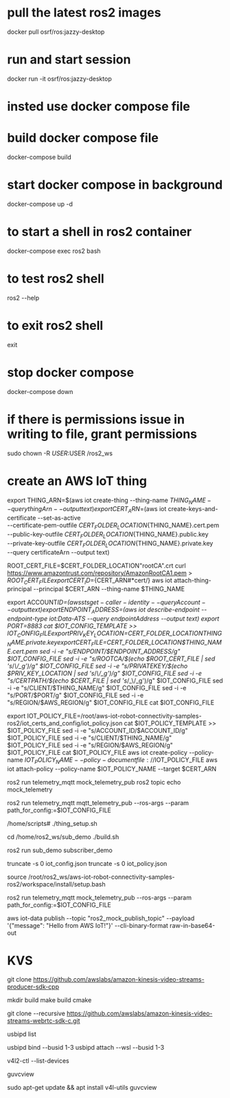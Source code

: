 # pull the latest ros2 images

docker pull osrf/ros:jazzy-desktop

# run and start session

docker run -it osrf/ros:jazzy-desktop

# insted use docker compose file

# build docker compose file

docker-compose build

# start docker compose in background

docker-compose up -d

# to start a shell in ros2 container

docker-compose exec ros2 bash

# to test ros2 shell

ros2 --help

# to exit ros2 shell

exit

# stop docker compose

docker-compose down

# if there is permissions issue in writing to file, grant permissions

sudo chown -R $USER:$USER /ros2_ws

# create an AWS IoT thing

export THING_ARN=$(aws iot create-thing --thing-name $THING_NAME --query thingArn --output text)
export CERT_ARN=$(aws iot create-keys-and-certificate --set-as-active \
--certificate-pem-outfile ${CERT_FOLDER_LOCATION}${THING_NAME}.cert.pem \
--public-key-outfile ${CERT_FOLDER_LOCATION}${THING_NAME}.public.key \
--private-key-outfile ${CERT_FOLDER_LOCATION}${THING_NAME}.private.key \
--query certificateArn --output text)

ROOT_CERT_FILE=$CERT_FOLDER_LOCATION"rootCA".crt
curl https://www.amazontrust.com/repository/AmazonRootCA1.pem > $ROOT_CERT_FILE
export CERT_ID=${CERT_ARN#\*cert/}
aws iot attach-thing-principal --principal $CERT_ARN --thing-name $THING_NAME

export ACCOUNT*ID=$(aws sts get-caller-identity --query Account --output text)
export ENDPOINT_ADDRESS=$(aws iot describe-endpoint --endpoint-type iot:Data-ATS --query endpointAddress --output text)
export PORT=8883
cat $IOT_CONFIG_TEMPLATE >> $IOT_CONFIG_FILE
export PRIV_KEY_LOCATION=$CERT_FOLDER_LOCATION$THING_NAME.private.key
export CERT_FILE=$CERT_FOLDER_LOCATION$THING_NAME.cert.pem
sed -i -e "s/ENDPOINT/$ENDPOINT_ADDRESS/g" $IOT_CONFIG_FILE
sed -i -e "s/ROOTCA/$(echo $ROOT_CERT_FILE | sed 's*/_\\/\_g')/g" $IOT_CONFIG_FILE
sed -i -e "s/PRIVATEKEY/$(echo $PRIV_KEY_LOCATION | sed 's_/_\\/\_g')/g" $IOT_CONFIG_FILE
sed -i -e "s/CERTPATH/$(echo $CERT_FILE | sed 's_/\_\\/\_g')/g" $IOT_CONFIG_FILE
sed -i -e "s/CLIENT/$THING_NAME/g" $IOT_CONFIG_FILE
sed -i -e "s/PORT/$PORT/g" $IOT_CONFIG_FILE
sed -i -e "s/REGION/$AWS_REGION/g" $IOT_CONFIG_FILE
cat $IOT_CONFIG_FILE

export IOT_POLICY_FILE=/root/aws-iot-robot-connectivity-samples-ros2/iot_certs_and_config/iot_policy.json
cat $IOT_POLICY_TEMPLATE >> $IOT_POLICY_FILE
sed -i -e "s/ACCOUNT_ID/$ACCOUNT_ID/g" $IOT_POLICY_FILE
sed -i -e "s/CLIENT/$THING_NAME/g" $IOT_POLICY_FILE
sed -i -e "s/REGION/$AWS_REGION/g" $IOT_POLICY_FILE
cat $IOT_POLICY_FILE
aws iot create-policy --policy-name $IOT_POLICY_NAME --policy-document file://$IOT_POLICY_FILE
aws iot attach-policy --policy-name $IOT_POLICY_NAME --target $CERT_ARN

ros2 run telemetry_mqtt mock_telemetry_pub
ros2 topic echo mock_telemetry

ros2 run telemetry_mqtt mqtt_telemetry_pub --ros-args --param path_for_config:=$IOT_CONFIG_FILE

/home/scripts# ./thing_setup.sh

cd /home/ros2_ws/sub_demo
./build.sh

ros2 run sub_demo subscriber_demo

truncate -s 0 iot_config.json
truncate -s 0 iot_policy.json

source /root/ros2_ws/aws-iot-robot-connectivity-samples-ros2/workspace/install/setup.bash

ros2 run telemetry_mqtt mock_telemetry_pub --ros-args --param path_for_config:=$IOT_CONFIG_FILE

aws iot-data publish --topic "ros2_mock_publish_topic" --payload '{"message": "Hello from AWS IoT!"}' --cli-binary-format raw-in-base64-out

# KVS

git clone https://github.com/awslabs/amazon-kinesis-video-streams-producer-sdk-cpp

mkdir build
make build
cmake

git clone --recursive https://github.com/awslabs/amazon-kinesis-video-streams-webrtc-sdk-c.git

usbipd list

usbipd bind --busid 1-3
usbipd attach --wsl --busid 1-3

v4l2-ctl --list-devices

guvcview

sudo apt-get update && apt install v4l-utils guvcview
